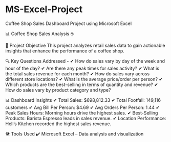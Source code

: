 # MS-Excel-Project
Coffee Shop Sales Dashboard Project using Microsoft Excel


📊 Coffee Shop Sales Analysis ☕


📌 Project Objective
This project analyzes retail sales data to gain actionable insights that enhance the performance of a coffee shop.

🔍 Key Questions Addressed -
✔ How do sales vary by day of the week and hour of the day?
✔ Are there any peak times for sales activity?
✔ What is the total sales revenue for each month?
✔ How do sales vary across different store locations?
✔ What is the average price/order per person?
✔ Which products are the best-selling in terms of quantity and revenue?
✔ How do sales vary by product category and type?



📊 Dashboard Insights
✔ Total Sales: $698,812.33
✔ Total Footfall: 149,116 customers
✔ Avg Bill Per Person: $4.69
✔ Avg Orders Per Person: 1.44
✔ Peak Sales Hours: Morning hours drive the highest sales.
✔ Best-Selling Products: Barista Espresso leads in sales revenue.
✔ Location Performance: Hell’s Kitchen recorded the highest sales revenue.


🛠 Tools Used
✔ Microsoft Excel – Data analysis and visualization
